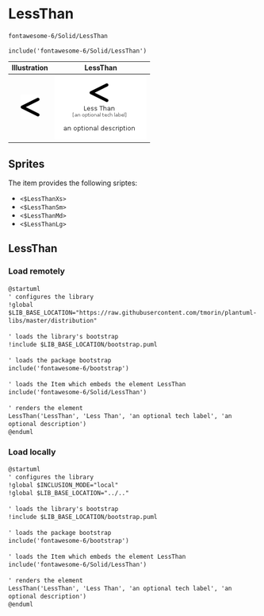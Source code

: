 # LessThan


```text
fontawesome-6/Solid/LessThan
```

```text
include('fontawesome-6/Solid/LessThan')
```



| Illustration | LessThan |
| :---: | :---: |
| ![illustration for Illustration](../../fontawesome-6/Solid/LessThan.png) | ![illustration for LessThan](../../fontawesome-6/Solid/LessThan.Local.png) |



## Sprites
The item provides the following sriptes:

- `<$LessThanXs>`
- `<$LessThanSm>`
- `<$LessThanMd>`
- `<$LessThanLg>`





## LessThan

### Load remotely
```plantuml
@startuml
' configures the library
!global $LIB_BASE_LOCATION="https://raw.githubusercontent.com/tmorin/plantuml-libs/master/distribution"

' loads the library's bootstrap
!include $LIB_BASE_LOCATION/bootstrap.puml

' loads the package bootstrap
include('fontawesome-6/bootstrap')

' loads the Item which embeds the element LessThan
include('fontawesome-6/Solid/LessThan')

' renders the element
LessThan('LessThan', 'Less Than', 'an optional tech label', 'an optional description')
@enduml
```

### Load locally
```plantuml
@startuml
' configures the library
!global $INCLUSION_MODE="local"
!global $LIB_BASE_LOCATION="../.."

' loads the library's bootstrap
!include $LIB_BASE_LOCATION/bootstrap.puml

' loads the package bootstrap
include('fontawesome-6/bootstrap')

' loads the Item which embeds the element LessThan
include('fontawesome-6/Solid/LessThan')

' renders the element
LessThan('LessThan', 'Less Than', 'an optional tech label', 'an optional description')
@enduml
```

